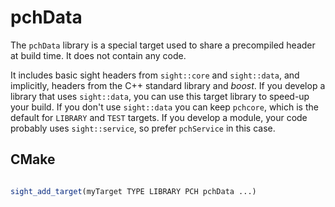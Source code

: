 # pchData

The `pchData` library is a special target used to share a precompiled header at build time. It does not contain any code.

It includes basic sight headers from `sight::core` and `sight::data`, and implicitly, headers from the C++ standard library and *boost*. If you develop a library that uses `sight::data`, you can use this target library to speed-up your build. If you don't use `sight::data` you can keep `pchcore`, which is the default for `LIBRARY` and `TEST` targets. If you develop a module, your code probably uses `sight::service`, so prefer `pchService` in this case.

## CMake

```cmake

sight_add_target(myTarget TYPE LIBRARY PCH pchData ...)
```
